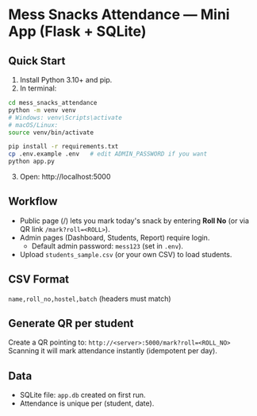 
# Mess Snacks Attendance — Mini App (Flask + SQLite)

## Quick Start
1. Install Python 3.10+ and pip.
2. In terminal:
```bash
cd mess_snacks_attendance
python -m venv venv
# Windows: venv\Scripts\activate
# macOS/Linux:
source venv/bin/activate

pip install -r requirements.txt
cp .env.example .env   # edit ADMIN_PASSWORD if you want
python app.py
```
3. Open: http://localhost:5000

## Workflow
- Public page (/) lets you mark today's snack by entering **Roll No** (or via QR link `/mark?roll=<ROLL>`).
- Admin pages (Dashboard, Students, Report) require login.
  - Default admin password: `mess123` (set in `.env`).
- Upload `students_sample.csv` (or your own CSV) to load students.

## CSV Format
`name,roll_no,hostel,batch` (headers must match)

## Generate QR per student
Create a QR pointing to: `http://<server>:5000/mark?roll=<ROLL_NO>`
Scanning it will mark attendance instantly (idempotent per day).

## Data
- SQLite file: `app.db` created on first run.
- Attendance is unique per (student, date).
